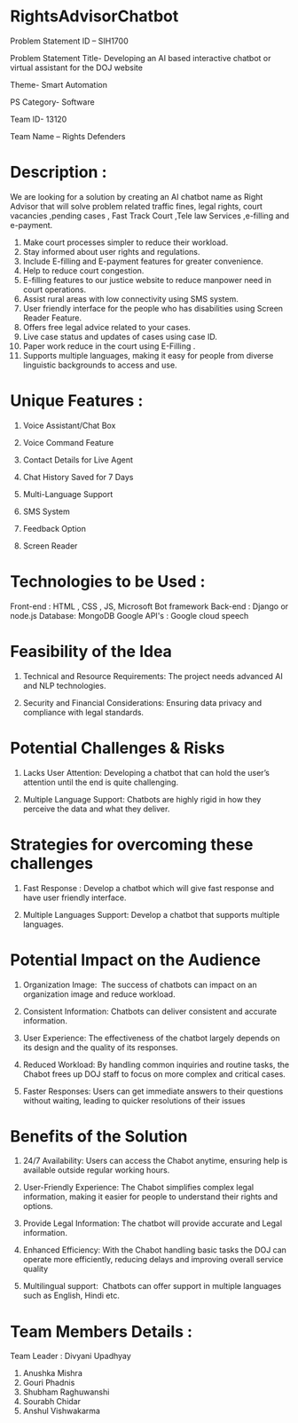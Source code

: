 # RightsAdvisorChatbot
Problem Statement ID – SIH1700 

Problem Statement Title- Developing an AI based interactive  chatbot or virtual assistant for the DOJ website

Theme- Smart Automation

PS Category- Software

Team ID- 13120

Team Name – Rights Defenders 

# Description :
We are looking for a solution by creating an AI chatbot name as Right Advisor that will solve problem related traffic fines, legal rights, court vacancies ,pending cases , Fast Track Court ,Tele law Services ,e-filling and e-payment.
1. Make court processes simpler to reduce their workload.
2. Stay informed about user rights and regulations.
3. Include E-filling and E-payment features for greater convenience.
4. Help to reduce court congestion.
5. E-filling features to our justice website to reduce manpower need in court operations.
6. Assist rural areas with low connectivity using SMS system.
7. User friendly interface for the people who has disabilities using Screen Reader Feature.
8. Offers free legal advice related to your cases.
9. Live case status and updates of cases using case ID.
10. Paper work reduce in the court using E-Filling .
11. Supports multiple languages, making it easy for people from diverse linguistic backgrounds to access and use.

# Unique Features :
1. Voice Assistant/Chat Box 

2. Voice Command Feature

3. Contact Details for Live Agent

4. Chat History Saved for 7 Days

5. Multi-Language Support

6. SMS System
 
7. Feedback Option

8. Screen Reader
# Technologies to be Used :
  Front-end :
  HTML , CSS , JS, Microsoft Bot framework
  Back-end : 
  Django or node.js
  Database:
  MongoDB
  Google API's :
  Google cloud speech
  
# Feasibility of the Idea

1. Technical and Resource Requirements: 
   The project needs advanced AI and NLP technologies.

2. Security and Financial Considerations:
   Ensuring data privacy and compliance with legal standards. 

# Potential Challenges & Risks

1. Lacks User Attention:
   Developing a chatbot that can hold the user’s attention until the end is quite challenging.

2. Multiple Language Support: 
   Chatbots are highly rigid in how they perceive the data and what they deliver. 

# Strategies for overcoming these challenges

1. Fast Response :
   Develop  a chatbot which will give fast response and have user friendly interface.

2. Multiple Languages Support:
   Develop a chatbot that supports multiple languages.


  # Potential Impact on the Audience

1. Organization  Image: 
    The success of chatbots can impact on an organization image and reduce workload.

2.  Consistent Information:
    Chatbots can deliver consistent and accurate information.

3.  User Experience: 
    The effectiveness of the chatbot largely depends on its design and the quality of its responses.

4.  Reduced Workload: 
    By handling common inquiries and routine tasks, the Chabot frees up DOJ staff to focus on more complex and critical cases.

5.  Faster Responses: 
    Users can get immediate answers to their questions without waiting, leading to quicker resolutions of their issues

 # Benefits of the Solution

1.  24/7 Availability:
    Users can access the Chabot anytime, ensuring help is available outside regular working hours.
    
3.  User-Friendly Experience: 
    The Chabot simplifies complex legal information, making it easier for people to understand their rights and options.
  
4.  Provide Legal Information: 
    The chatbot will provide accurate and Legal information.


5.  Enhanced Efficiency: 
    With the Chabot handling basic tasks the DOJ can operate more efficiently, reducing delays and improving overall 
    service quality

6.  Multilingual support: 
    Chatbots can offer support in multiple languages such as English, Hindi etc.


# Team Members Details :
Team Leader : Divyani Upadhyay 
1. Anushka Mishra
2. Gouri Phadnis
3. Shubham Raghuwanshi
4. Sourabh Chidar
5. Anshul Vishwakarma












